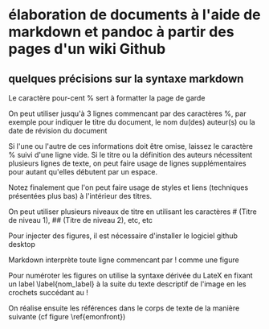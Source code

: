 # élaboration de documents à l'aide de markdown et pandoc à partir des pages d'un wiki Github
## quelques précisions sur la syntaxe markdown

Le caractère pour-cent % sert à formatter la page de garde

On peut utiliser jusqu'à 3 lignes commencant par des caractères %, par exemple pour indiquer le titre du document, le nom du(des) auteur(s) ou la date de révision du document

Si l'une ou l'autre de ces informations doit être omise, laissez le caractère % suivi d'une ligne vide. Si le titre ou la définition des auteurs nécessitent plusieurs lignes de texte, on peut faire usage de lignes supplémentaires pour autant qu'elles débutent par un espace.

Notez finalement que l'on peut faire usage de styles et liens (techniques présentées plus bas) à l'intérieur des titres.

On peut utiliser plusieurs niveaux de titre en utilisant les caractères # (Titre de niveau 1), ## (Titre de niveau 2), etc, etc

Pour injecter des figures, il est nécessaire d'installer le logiciel github desktop

Markdown interprète toute ligne commencant par ! comme une figure

Pour numéroter les figures on utilise la syntaxe dérivée du LateX en fixant un label \label{nom_label} à la suite du texte descriptif de l'image en les crochets succédant au ! 

On réalise ensuite les références dans le corps de texte de la manière suivante (cf figure \ref{emonfront})



